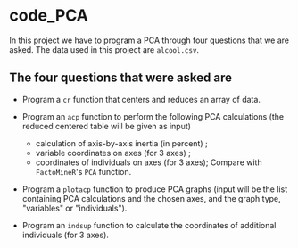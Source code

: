 # code_PCA

In this project we have to program a PCA through four questions that we are asked.
The data used in this project are `alcool.csv`.

## The four questions that were asked are

- Program a `cr` function that centers and reduces an array of data.

- Program an `acp` function to perform the following PCA calculations (the reduced centered table will be given as input)
  * calculation of axis-by-axis inertia (in percent) ;
  * variable coordinates on axes (for 3 axes) ;
  * coordinates of individuals on axes (for 3 axes); 
  Compare with `FactoMineR`'s `PCA` function.
  
- Program a `plotacp` function to produce PCA graphs (input will be the list containing PCA calculations and the chosen axes, and the graph type, "variables" or "individuals").

- Program an `indsup` function to calculate the coordinates of additional individuals (for 3 axes).
